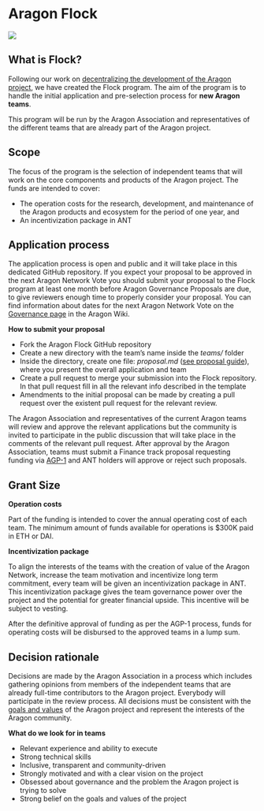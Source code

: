 # Aragon Flock

![](docs/Flock_header01.png)

## What is Flock?
Following our work on [decentralizing the development of the Aragon project](https://blog.aragon.org/decentralizing-aragons-development-iii-onboarding-new-teams-32786cb805a5/), we have created the Flock program. The aim of the program is to handle the initial application and pre-selection process for **new Aragon teams**.

This program will be run by the Aragon Association and representatives of the different teams that are already part of the Aragon project.

## Scope
The focus of the program is the selection of independent teams that will work on the core components and products of the Aragon project. The funds are intended to cover:

- The operation costs for the research, development, and maintenance of the Aragon products and ecosystem for the period of one year, and
- An incentivization package in ANT

## Application process
The application process is open and public and it will take place in this dedicated GitHub repository. If you expect your proposal to be approved in the next Aragon Network Vote you should submit your proposal to the Flock program at least one month before Aragon Governance Proposals are due, to give reviewers enough time to properly consider your proposal. You can find information about dates for the next Aragon Network Vote on the [Governance page](https://wiki.aragon.org/documentation/governance/) in the Aragon Wiki.

**How to submit your proposal**
- Fork the Aragon Flock GitHub repository
- Create a new directory with the team’s name inside the *teams/* folder
- Inside the directory, create one file: *proposal.md* ([see proposal guide](https://github.com/LouisGrx/flock/blob/master/docs/Proposal%20guid.md)), where you present the overall application and team
- Create a pull request to merge your submission into the Flock repository. In that pull request fill in all the relevant info described in the template
- Amendments to the initial proposal can be made by creating a pull request over the existent pull request for the relevant review.  

The Aragon Association and representatives of the current Aragon teams will review and approve the relevant applications but the community is invited to participate in the public discussion that will take place in the comments of the relevant pull request. After approval by the Aragon Association, teams must submit a Finance track proposal requesting funding via [AGP-1](https://github.com/aragon/AGPs/blob/6ef7dcb9d6a0ccf3cb4d0707eed0cdd10f99044d/AGPs/AGP-1.md) and ANT holders will approve or reject such proposals.

## Grant Size

**Operation costs**

Part of the funding is intended to cover the annual operating cost of each team. The minimum amount of funds available for operations is $300K paid in ETH or DAI.

**Incentivization package**

To align the interests of the teams with the creation of value of the Aragon Network, increase the team motivation and incentivize long term commitment, every team will be given an incentivization package in ANT. This incentivization package gives the team governance power over the project and the potential for greater financial upside. This incentive will be subject to vesting.

After the definitive approval of funding as per the AGP-1 process, funds for operating costs will be disbursed to the approved teams in a lump sum.

## Decision rationale

Decisions are made by the Aragon Association in a process which includes gathering opinions from members of the independent teams that are already full-time contributors to the Aragon project. Everybody will participate in the review process. All decisions must be consistent with the [goals and values](https://github.com/aragon/AGPs/blob/master/AGPs/AGP-0.md) of the Aragon project and represent the interests of the Aragon community.

**What do we look for in teams**

- Relevant experience and ability to execute
- Strong technical skills
- Inclusive, transparent and community-driven
- Strongly motivated and with a clear vision on the project
- Obsessed about governance and the problem the Aragon project is trying to solve
- Strong belief on the goals and values of the project
